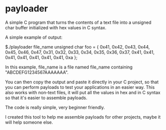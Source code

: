 # payloader
A simple C program that turns the contents of a text file into a unsigned char buffer initialized with hex values in C syntax.

A simple example of output:

$./playloader file_name
unsigned char foo = { 0x41, 0x42, 0x43, 0x44, 0x45, 0x46, 0x47, 0x31, 0x32, 0x33, 0x34, 0x35, 0x36, 0x37, 0x41, 0x41, 0x41, 0x41, 0x41, 0x41, 0x41, 0xa };

In this example, file_name is a file named file_name containing "ABCDEFG1234567AAAAAAA".

You can then copy the output and paste it directly in your C project, so that you can perform payloads to test your applications in an easier way.
This also works with non-text files, it will put all the values in hex and in C syntax so that it's easier to assemble payloads.

The code is really simple, very beginner friendly.

I created this tool to help me assemble payloads for other projects, maybe it will help someone else.
